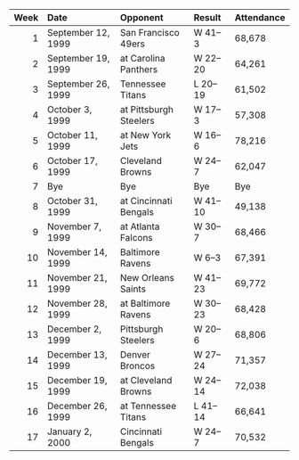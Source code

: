 |   Week | Date               | Opponent               | Result   | Attendance   |
|-------:|:-------------------|:-----------------------|:---------|:-------------|
|      1 | September 12, 1999 | San Francisco 49ers    | W 41–3   | 68,678       |
|      2 | September 19, 1999 | at Carolina Panthers   | W 22–20  | 64,261       |
|      3 | September 26, 1999 | Tennessee Titans       | L 20–19  | 61,502       |
|      4 | October 3, 1999    | at Pittsburgh Steelers | W 17–3   | 57,308       |
|      5 | October 11, 1999   | at New York Jets       | W 16–6   | 78,216       |
|      6 | October 17, 1999   | Cleveland Browns       | W 24–7   | 62,047       |
|      7 | Bye                | Bye                    | Bye      | Bye          |
|      8 | October 31, 1999   | at Cincinnati Bengals  | W 41–10  | 49,138       |
|      9 | November 7, 1999   | at Atlanta Falcons     | W 30–7   | 68,466       |
|     10 | November 14, 1999  | Baltimore Ravens       | W 6–3    | 67,391       |
|     11 | November 21, 1999  | New Orleans Saints     | W 41–23  | 69,772       |
|     12 | November 28, 1999  | at Baltimore Ravens    | W 30–23  | 68,428       |
|     13 | December 2, 1999   | Pittsburgh Steelers    | W 20–6   | 68,806       |
|     14 | December 13, 1999  | Denver Broncos         | W 27–24  | 71,357       |
|     15 | December 19, 1999  | at Cleveland Browns    | W 24–14  | 72,038       |
|     16 | December 26, 1999  | at Tennessee Titans    | L 41–14  | 66,641       |
|     17 | January 2, 2000    | Cincinnati Bengals     | W 24–7   | 70,532       |